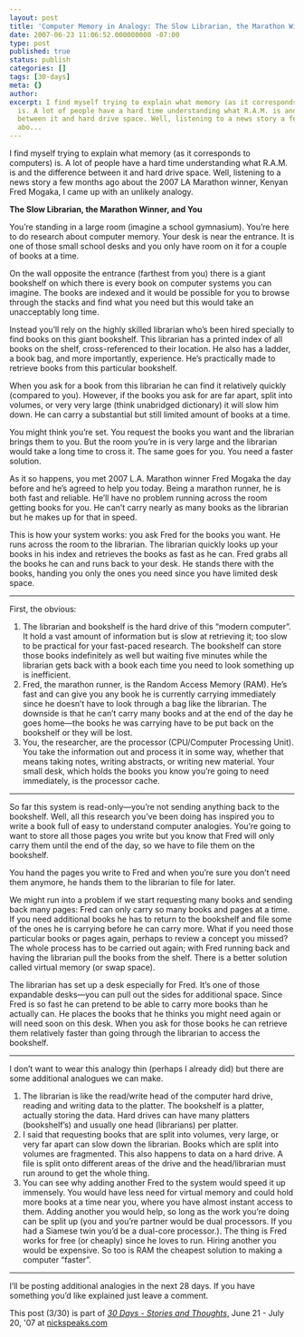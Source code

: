 ```yaml
---
layout: post
title: 'Computer Memory in Analogy: The Slow Librarian, the Marathon Winner, and You'
date: 2007-06-23 11:06:52.000000000 -07:00
type: post
published: true
status: publish
categories: []
tags: [30-days]
meta: {}
author: 
excerpt: I find myself trying to explain what memory (as it corresponds to computers)
  is. A lot of people have a hard time understanding what R.A.M. is and the difference
  between it and hard drive space. Well, listening to a news story a few months ago
  abo...
---
```

I find myself trying to explain what memory (as it corresponds to computers) is. A lot of people have a hard time understanding what R.A.M. is and the difference between it and hard drive space. Well, listening to a news story a few months ago about the 2007 LA Marathon winner, Kenyan Fred Mogaka, I came up with an unlikely analogy.

**The Slow Librarian, the Marathon Winner, and You**

You’re standing in a large room (imagine a school gymnasium). You’re here to do research about computer memory. Your desk is near the entrance. It is one of those small school desks and you only have room on it for a couple of books at a time. 

On the wall opposite the entrance (farthest from you) there is a giant bookshelf on which there is every book on computer systems you can imagine. The books are indexed and it would be possible for you to browse through the stacks and find what you need but this would take an unacceptably long time.

Instead you’ll rely on the highly skilled librarian who’s been hired specially to find books on this giant bookshelf. This librarian has a printed index of all books on the shelf, cross-referenced to their location. He also has a ladder, a book bag, and more importantly, experience. He’s practically made to retrieve books from this particular bookshelf.

When you ask for a book from this librarian he can find it relatively quickly (compared to you). However, if the books you ask for are far apart, split into volumes, or very very large (think unabridged dictionary) it will slow him down. He can carry a substantial but still limited amount of books at a time.

You might think you’re set. You request the books you want and the librarian brings them to you. But the room you’re in is very large and the librarian would take a long time to cross it. The same goes for you. You need a faster solution.

As it so happens, you met 2007 L.A. Marathon winner Fred Mogaka the day before and he’s agreed to help you today. Being a marathon runner, he is both fast and reliable. He’ll have no problem running across the room getting books for you. He can’t carry nearly as many books as the librarian but he makes up for that in speed.

This is how your system works: you ask Fred for the books you want. He runs across the room to the librarian. The librarian quickly looks up your books in his index and retrieves the books as fast as he can. Fred grabs all the books he can and runs back to your desk. He stands there with the books, handing you only the ones you need since you have limited desk space.

***

First, the obvious:

1.  The librarian and bookshelf is the hard drive of this “modern computer”. It hold a vast amount of information but is slow at retrieving it; too slow to be practical for your fast-paced research. The bookshelf can store those books indefinitely as well but waiting five minutes while the librarian gets back with a book each time you need to look something up is inefficient.
2. Fred, the marathon runner, is the Random Access Memory (RAM). He’s fast and can give you any book he is currently carrying immediately since he doesn’t have to look through a bag like the librarian. The downside is that he can’t carry many books and at the end of the day he goes home—the books he was carrying have to be put back on the bookshelf or they will be lost.
3. You, the researcher, are the processor (CPU/Computer Processing Unit). You take the information out and process it in some way, whether that means taking notes, writing abstracts, or writing new material. Your small desk, which holds the books you know you’re going to need immediately, is the processor cache.

***

So far this system is read-only—you’re not sending anything back to the bookshelf. Well, all this research you’ve been doing has inspired you to write a book full of easy to understand computer analogies. You’re going to want to store all those pages you write but you know that Fred will only carry them until the end of the day, so we have to file them on the bookshelf.

You hand the pages you write to Fred and when you’re sure you don’t need them anymore, he hands them to the librarian to file for later. 

We might run into a problem if we start requesting many books and sending back many pages: Fred can only carry so many books and pages at a time. If you need additional books he has to return to the bookshelf and file some of the ones he is carrying before he can carry more. What if you need those particular books or pages again, perhaps to review a concept you missed? The whole process has to be carried out again; with Fred running back and having the librarian pull the books from the shelf. There is a better solution called virtual memory (or swap space).

The librarian has set up a desk especially for Fred. It’s one of those expandable desks—you can pull out the sides for additional space. Since Fred is so fast he can pretend to be able to carry more books than he actually can. He places the books that he thinks you might need again or will need soon on this desk. When you ask for those books he can retrieve them relatively faster than going through the librarian to access the bookshelf.

***

I don’t want to wear this analogy thin (perhaps I already did) but there are some additional analogues we can make.

1. The librarian is like the read/write head of the computer hard drive, reading and writing data to the platter. The bookshelf is a platter, actually storing the data. Hard drives can have many platters (bookshelf’s) and usually one head (librarians) per platter.
2. I said that requesting books that are split into volumes, very large, or very far apart can slow down the librarian. Books which are split into volumes are fragmented. This also happens to data on a hard drive. A file is split onto different areas of the drive and the head/librarian must run around to get the whole thing.
3. You can see why adding another Fred to the system would speed it up immensely. You would have less need for virtual memory and could hold more books at a time near you, where you have almost instant access to them. Adding another you would help, so long as the work you’re doing can be split up (you and you’re partner would be dual processors. If you had a Siamese twin you’d be a dual-core processor.). The thing is Fred works for free (or cheaply) since he loves to run. Hiring another you would be expensive. So too is RAM the cheapest solution to making a computer “faster”.

***

I’ll be posting additional analogies in the next 28 days. If you have something you’d like explained just leave a comment.

<div style="margin-bottom: 5px;">This post (3/30) is part of <a href="http://www.nickspeaks.com/category/30-days-vol-i/"><em>30 Days - Stories and Thoughts</em></a>, June 21 - July 20, '07 at <a href="http://www.nickspeaks.com">nickspeaks.com</a></div>
